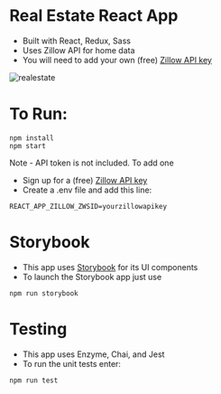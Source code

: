 # Real Estate React App
- Built with React, Redux, Sass
- Uses Zillow API for home data
- You will need to add your own (free) [Zillow API key](https://www.zillow.com/howto/api/APIOverview.htm)

![realestate](https://user-images.githubusercontent.com/3519112/64209978-fd6d4800-ce6f-11e9-81ee-a320962cafb6.JPG)

# To Run:
```
npm install
npm start
```

Note - API token is not included. To add one
- Sign up for a (free) [Zillow API key](https://www.zillow.com/howto/api/APIOverview.htm)
- Create a .env file and add this line:
```
REACT_APP_ZILLOW_ZWSID=yourzillowapikey
```

# Storybook
- This app uses [Storybook](https://storybook.js.org/) for its UI components
- To launch the Storybook app just use
```
npm run storybook
```

# Testing
- This app uses Enzyme, Chai, and Jest
- To run the unit tests enter:
```
npm run test
```